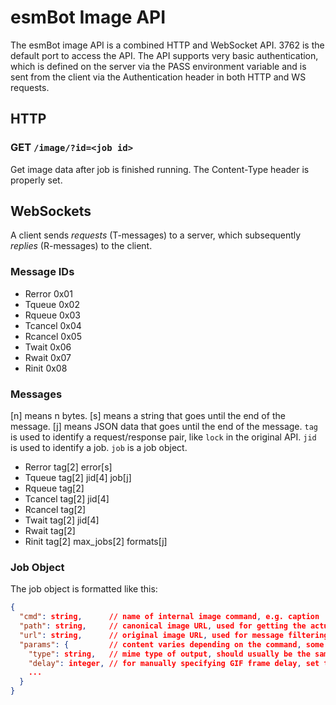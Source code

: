 # esmBot Image API
The esmBot image API is a combined HTTP and WebSocket API. 3762 is the default port to access the API. The API supports very basic authentication, which is defined on the server via the PASS environment variable and is sent from the client via the Authentication header in both HTTP and WS requests.

## HTTP

### GET `/image/?id=<job id>`
Get image data after job is finished running. The Content-Type header is properly set.

## WebSockets
A client sends *requests* (T-messages) to a server, which subsequently *replies* (R-messages) to the client.
### Message IDs
- Rerror 0x01
- Tqueue 0x02
- Rqueue 0x03
- Tcancel 0x04
- Rcancel 0x05
- Twait 0x06
- Rwait 0x07
- Rinit 0x08

### Messages
[n] means n bytes.
[s] means a string that goes until the end of the message.
[j] means JSON data that goes until the end of the message.
`tag` is used to identify a request/response pair, like `lock` in the original API. `jid` is used to identify a job. `job` is a job object.
- Rerror tag[2] error[s]
- Tqueue tag[2] jid[4] job[j]
- Rqueue tag[2]
- Tcancel tag[2] jid[4]
- Rcancel tag[2]
- Twait tag[2] jid[4]
- Rwait tag[2]
- Rinit tag[2] max_jobs[2] formats[j]

### Job Object
The job object is formatted like this:
```json
{
  "cmd": string,      // name of internal image command, e.g. caption
  "path": string,     // canonical image URL, used for getting the actual image
  "url": string,      // original image URL, used for message filtering
  "params": {         // content varies depending on the command, some common parameters are listed here
    "type": string,   // mime type of output, should usually be the same as input
    "delay": integer, // for manually specifying GIF frame delay, set to 0 to use the default delay
    ...
  }
}
```
